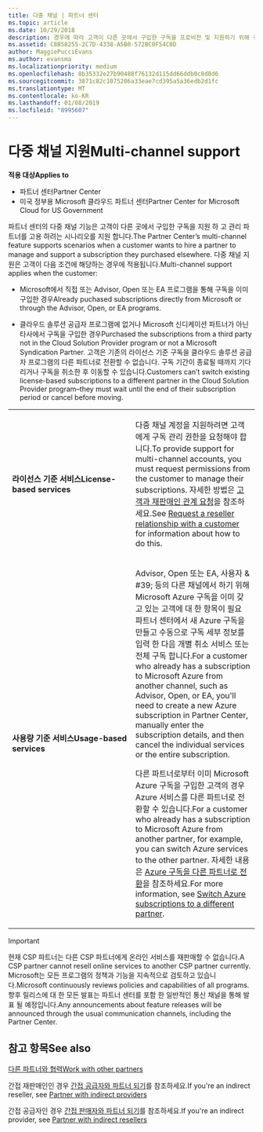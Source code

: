 ```yaml
---
title: 다중 채널 | 파트너 센터
ms.topic: article
ms.date: 10/29/2018
description: 경우에 따라 고객이 다른 곳에서 구입한 구독을 프로비전 및 지원하기 위해 귀사를 고용하려 할 수도 있습니다.
ms.assetid: C8B58255-2C7D-4338-A5B0-572BC0F54C0D
author: MaggiePucciEvans
ms.author: evansma
ms.localizationpriority: medium
ms.openlocfilehash: 8b35332e27b90488f76132d115dd66ddb0c8d8d6
ms.sourcegitcommit: 3871c82c1075206a33eae7cd395a5a36edb2d1fc
ms.translationtype: MT
ms.contentlocale: ko-KR
ms.lasthandoff: 01/08/2019
ms.locfileid: "8995607"
---
```

# <a name="multi-channel-support"></a><span data-ttu-id="a30a3-103">다중 채널 지원</span><span class="sxs-lookup"><span data-stu-id="a30a3-103">Multi-channel support</span></span>

**<span data-ttu-id="a30a3-104">적용 대상</span><span class="sxs-lookup"><span data-stu-id="a30a3-104">Applies to</span></span>**

-  <span data-ttu-id="a30a3-105">파트너 센터</span><span class="sxs-lookup"><span data-stu-id="a30a3-105">Partner Center</span></span>
-  <span data-ttu-id="a30a3-106">미국 정부용 Microsoft 클라우드 파트너 센터</span><span class="sxs-lookup"><span data-stu-id="a30a3-106">Partner Center for Microsoft Cloud for US Government</span></span>


<span data-ttu-id="a30a3-107">파트너 센터의 다중 채널 기능은 고객이 다른 곳에서 구입한 구독을 지원 하 고 관리 파트너를 고용 하려는 시나리오를 지원 합니다.</span><span class="sxs-lookup"><span data-stu-id="a30a3-107">The Partner Center’s multi-channel feature supports scenarios when a customer wants to hire a partner to manage and support a subscription they purchased elsewhere.</span></span> <span data-ttu-id="a30a3-108">다중 채널 지원은 고객이 다음 조건에 해당하는 경우에 적용됩니다.</span><span class="sxs-lookup"><span data-stu-id="a30a3-108">Multi-channel support applies when the customer:</span></span>

-   <span data-ttu-id="a30a3-109">Microsoft에서 직접 또는 Advisor, Open 또는 EA 프로그램을 통해 구독을 이미 구입한 경우</span><span class="sxs-lookup"><span data-stu-id="a30a3-109">Already puchased subscriptions directly from Microsoft or through the Advisor, Open, or EA programs.</span></span>

-   <span data-ttu-id="a30a3-110">클라우드 솔루션 공급자 프로그램에 없거나 Microsoft 신디케이션 파트너가 아닌 타사에서 구독을 구입한 경우</span><span class="sxs-lookup"><span data-stu-id="a30a3-110">Purchased the subscriptions from a third party not in the Cloud Solution Provider program or not a Microsoft Syndication Partner.</span></span> <span data-ttu-id="a30a3-111">고객은 기존의 라이선스 기준 구독을 클라우드 솔루션 공급자 프로그램의 다른 파트너로 전환할 수 없습니다. 구독 기간이 종료될 때까지 기다리거나 구독을 취소한 후 이동할 수 있습니다.</span><span class="sxs-lookup"><span data-stu-id="a30a3-111">Customers can’t switch existing license-based subscriptions to a different partner in the Cloud Solution Provider program–they must wait until the end of their subscription period or cancel before moving.</span></span>


<table>
<colgroup>
<col width="50%" />
<col width="50%" />
</colgroup>
<tbody>
<tr class="odd">
<td><p><strong><span data-ttu-id="a30a3-112">라이선스 기준 서비스</span><span class="sxs-lookup"><span data-stu-id="a30a3-112">License-based services</span></span></strong></p></td>
<td><p><span data-ttu-id="a30a3-113">다중 채널 계정을 지원하려면 고객에게 구독 관리 권한을 요청해야 합니다.</span><span class="sxs-lookup"><span data-stu-id="a30a3-113">To provide support for multi-channel accounts, you must request permissions from the customer to manage their subscriptions.</span></span> <span data-ttu-id="a30a3-114">자세한 방법은 <a href="request-a-relationship-with-a-customer.md" data-raw-source="[Request a reseller relationship with a customer](request-a-relationship-with-a-customer.md)">고객과 재판매인 관계 요청</a>을 참조하세요.</span><span class="sxs-lookup"><span data-stu-id="a30a3-114">See <a href="request-a-relationship-with-a-customer.md" data-raw-source="[Request a reseller relationship with a customer](request-a-relationship-with-a-customer.md)">Request a reseller relationship with a customer</a> for information about how to do this.</span></span></p></td>
</tr>
<tr class="even">
<td><p><strong><span data-ttu-id="a30a3-115">사용량 기준 서비스</span><span class="sxs-lookup"><span data-stu-id="a30a3-115">Usage-based services</span></span></strong></p></td>
<td>
<p><span data-ttu-id="a30a3-116">Advisor, Open 또는 EA, 사용자 & #39; 등의 다른 채널에서 하기 위해 Microsoft Azure 구독을 이미 갖고 있는 고객에 대 한 항목이 필요 파트너 센터에서 새 Azure 구독을 만들고 수동으로 구독 세부 정보를 입력 한 다음 개별 취소 서비스 또는 전체 구독 합니다.</span><span class="sxs-lookup"><span data-stu-id="a30a3-116">For a customer who already has a subscription to Microsoft Azure from another channel, such as Advisor, Open, or EA, you&#39;ll need to create a new Azure subscription in Partner Center, manually enter the subscription details, and then cancel the individual services or the entire subscription.</span></span></p>
<p><span data-ttu-id="a30a3-117">다른 파트너로부터 이미 Microsoft Azure 구독을 구입한 고객의 경우 Azure 서비스를 다른 파트너로 전환할 수 있습니다.</span><span class="sxs-lookup"><span data-stu-id="a30a3-117">For a customer who already has a subscription to Microsoft Azure from another partner, for example, you can switch Azure services to the other partner.</span></span> <span data-ttu-id="a30a3-118">자세한 내용은 <a href="switch-azure-subscriptions-to-a-different-partner.md" data-raw-source="[Switch Azure subscriptions to a different partner](switch-azure-subscriptions-to-a-different-partner.md)">Azure 구독을 다른 파트너로 전환</a>을 참조하세요.</span><span class="sxs-lookup"><span data-stu-id="a30a3-118">For more information, see <a href="switch-azure-subscriptions-to-a-different-partner.md" data-raw-source="[Switch Azure subscriptions to a different partner](switch-azure-subscriptions-to-a-different-partner.md)">Switch Azure subscriptions to a different partner</a>.</span></span></p>
</td>
</tr>
</tbody>
</table>

> [!IMPORTANT]  
> <span data-ttu-id="a30a3-119">현재 CSP 파트너는 다른 CSP 파트너에게 온라인 서비스를 재판매할 수 없습니다.</span><span class="sxs-lookup"><span data-stu-id="a30a3-119">A CSP partner cannot resell online services to another CSP partner currently.</span></span> <span data-ttu-id="a30a3-120">Microsoft는 모든 프로그램의 정책과 기능을 지속적으로 검토하고 있습니다.</span><span class="sxs-lookup"><span data-stu-id="a30a3-120">Microsoft continuously reviews policies and capabilities of all programs.</span></span> <span data-ttu-id="a30a3-121">향후 릴리스에 대 한 모든 발표는 파트너 센터를 포함 한 일반적인 통신 채널을 통해 발표 될 예정입니다.</span><span class="sxs-lookup"><span data-stu-id="a30a3-121">Any announcements about feature releases will be announced through the usual communication channels, including the Partner Center.</span></span> 

## <a name="see-also"></a><span data-ttu-id="a30a3-122">참고 항목</span><span class="sxs-lookup"><span data-stu-id="a30a3-122">See also</span></span>

[<span data-ttu-id="a30a3-123">다른 파트너와 협력</span><span class="sxs-lookup"><span data-stu-id="a30a3-123">Work with other partners</span></span>](work-with-other-partners.md)

<span data-ttu-id="a30a3-124">간접 재판매인인 경우 [간접 공급자와 파트너 되기](indirect-reseller-tasks-in-partner-center.md)를 참조하세요.</span><span class="sxs-lookup"><span data-stu-id="a30a3-124">If you're an indirect reseller, see [Partner with indirect providers](indirect-reseller-tasks-in-partner-center.md)</span></span>

<span data-ttu-id="a30a3-125">간접 공급자인 경우 [간접 판매자와 파트너 되기](indirect-provider-tasks-in-partner-center.md)를 참조하세요.</span><span class="sxs-lookup"><span data-stu-id="a30a3-125">If you're an indirect provider, see [Partner with indirect resellers](indirect-provider-tasks-in-partner-center.md)</span></span> 

 

 



